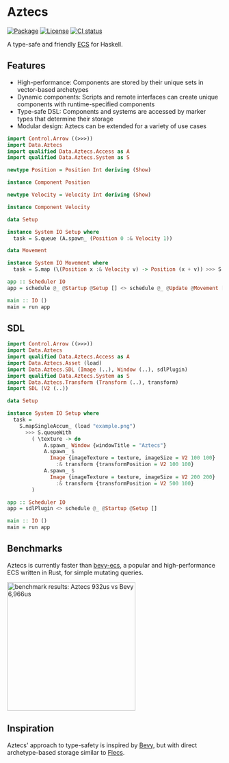 # Aztecs

[![Package](https://img.shields.io/hackage/v/aztecs.svg)](https://hackage.haskell.org/package/aztecs)
[![License](https://img.shields.io/badge/license-BSD3-blue.svg)](https://github.com/matthunz/aztecs/blob/main/LICENSE)
[![CI status](https://github.com/matthunz/aztecs/actions/workflows/ci.yml/badge.svg)](https://github.com/matthunz/aztecs/actions)

A type-safe and friendly [ECS](https://en.wikipedia.org/wiki/Entity_component_system) for Haskell.

## Features

- High-performance: Components are stored by their unique sets in vector-based archetypes
- Dynamic components: Scripts and remote interfaces can create unique components with runtime-specified components
- Type-safe DSL: Components and systems are accessed by marker types that determine their storage
- Modular design: Aztecs can be extended for a variety of use cases

```hs
import Control.Arrow ((>>>))
import Data.Aztecs
import qualified Data.Aztecs.Access as A
import qualified Data.Aztecs.System as S

newtype Position = Position Int deriving (Show)

instance Component Position

newtype Velocity = Velocity Int deriving (Show)

instance Component Velocity

data Setup

instance System IO Setup where
  task = S.queue (A.spawn_ (Position 0 :& Velocity 1))

data Movement

instance System IO Movement where
  task = S.map (\(Position x :& Velocity v) -> Position (x + v)) >>> S.run print

app :: Scheduler IO
app = schedule @_ @Startup @Setup [] <> schedule @_ @Update @Movement []

main :: IO ()
main = run app
```

## SDL
```hs
import Control.Arrow ((>>>))
import Data.Aztecs
import qualified Data.Aztecs.Access as A
import Data.Aztecs.Asset (load)
import Data.Aztecs.SDL (Image (..), Window (..), sdlPlugin)
import qualified Data.Aztecs.System as S
import Data.Aztecs.Transform (Transform (..), transform)
import SDL (V2 (..))

data Setup

instance System IO Setup where
  task =
    S.mapSingleAccum_ (load "example.png")
      >>> S.queueWith
        ( \texture -> do
            A.spawn_ Window {windowTitle = "Aztecs"}
            A.spawn_ $
              Image {imageTexture = texture, imageSize = V2 100 100}
                :& transform {transformPosition = V2 100 100}
            A.spawn_ $
              Image {imageTexture = texture, imageSize = V2 200 200}
                :& transform {transformPosition = V2 500 100}
        )

app :: Scheduler IO
app = sdlPlugin <> schedule @_ @Startup @Setup []

main :: IO ()
main = run app
```

## Benchmarks

Aztecs is currently faster than [bevy-ecs](https://github.com/bevyengine/bevy/), a popular and high-performance ECS written in Rust, for simple mutating queries.

<img alt="benchmark results: Aztecs 932us vs Bevy 6,966us" width=300 src="https://github.com/user-attachments/assets/348c7539-0e7b-4429-9cc1-06e8a819156d" />

## Inspiration

Aztecs' approach to type-safety is inspired by [Bevy](https://github.com/bevyengine/bevy/),
but with direct archetype-based storage similar to [Flecs](https://github.com/SanderMertens/flecs).
